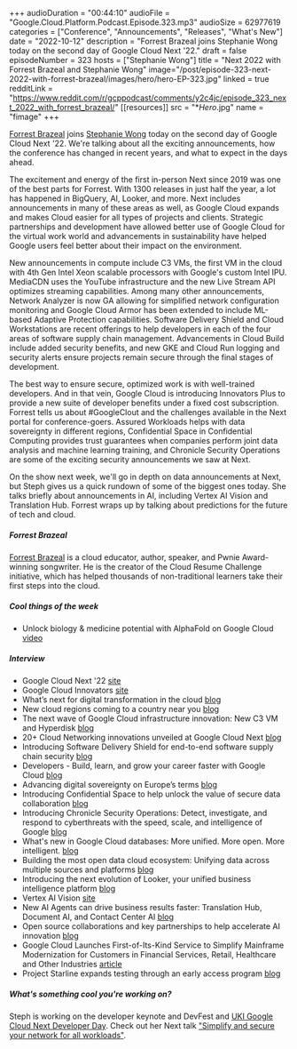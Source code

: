 +++
audioDuration = "00:44:10"
audioFile = "Google.Cloud.Platform.Podcast.Episode.323.mp3"
audioSize = 62977619
categories = ["Conference", "Announcements", "Releases", "What's New"]
date = "2022-10-12"
description = "Forrest Brazeal joins Stephanie Wong today on the second day of Google Cloud Next '22."
draft = false
episodeNumber = 323
hosts = ["Stephanie Wong"]
title = "Next 2022 with Forrest Brazeal and Stephanie Wong"
image="/post/episode-323-next-2022-with-forrest-brazeal/images/hero/hero-EP-323.jpg"
linked = true
redditLink = "https://www.reddit.com/r/gcppodcast/comments/y2c4jc/episode_323_next_2022_with_forrest_brazeal/"
[[resources]]
  src = "**Hero*.jpg"
  name = "fimage"
+++

[Forrest Brazeal](https://twitter.com/forrestbrazeal) joins [Stephanie Wong](https://twitter.com/stephr_wong) today on the second day of Google Cloud Next '22. We're talking about all the exciting announcements, how the conference has changed in recent years, and what to expect in the days ahead.

The excitement and energy of the first in-person Next since 2019 was one of the best parts for Forrest. With 1300 releases in just half the year, a lot has happened in BigQuery, AI, Looker, and more. Next includes announcements in many of these areas as well, as Google Cloud expands and makes Cloud easier for all types of projects and clients. Strategic partnerships and development have allowed better use of Google Cloud for the virtual work world and advancements in sustainability have helped Google users feel better about their impact on the environment. 

New announcements in compute include C3 VMs, the first VM in the cloud with 4th Gen Intel Xeon scalable processors with Google's custom Intel IPU. MediaCDN uses the YouTube infrastructure and the new Live Stream API optimizes streaming capabilities. Among many other announcements, Network Analyzer is now GA allowing for simplified network configuration monitoring and Google Cloud Armor has been extended to include ML-based Adaptive Protection capabilities. Software Delivery Shield and Cloud Workstations are recent offerings to help developers in each of the four areas of software supply chain management. Advancements in Cloud Build include added security benefits, and new GKE and Cloud Run logging and security alerts ensure projects remain secure through the final stages of development.

The best way to ensure secure, optimized work is with well-trained developers. And in that vein, Google Cloud is introducing Innovators Plus to provide a new suite of developer benefits under a fixed cost subscription. Forrest tells us about #GoogleClout and the challenges available in the Next portal for conference-goers. Assured Workloads helps with data sovereignty in different regions, Confidential Space in Confidential Computing provides trust guarantees when companies perform joint data analysis and machine learning training, and Chronicle Security Operations are some of the exciting security announcements we saw at Next.

On the show next week, we'll go in depth on data announcements at Next, but Steph gives us a quick rundown of some of the biggest ones today. She talks briefly about announcements in AI, including Vertex AI Vision and Translation Hub. Forrest wraps up by talking about predictions for the future of tech and cloud.
 
##### Forrest Brazeal

[Forrest Brazeal](https://twitter.com/forrestbrazeal) is a cloud educator, author, speaker, and Pwnie Award-winning songwriter. He is the creator of the Cloud Resume Challenge initiative, which has helped thousands of non-traditional learners take their first steps into the cloud.

##### Cool things of the week

* Unlock biology & medicine potential with AlphaFold on Google Cloud [video](https://www.youtube.com/watch?v=CX0BTkimL7A&list=PLIivdWyY5sqJdmVMjLI8iCul14XkTRosn)
 
##### Interview

* Google Cloud Next '22 [site](https://cloud.withgoogle.com/next)
* Google Cloud Innovators [site](https://cloud.google.com/innovators)
* What’s next for digital transformation in the cloud [blog](https://cloud.google.com/blog/topics/google-cloud-next/whats-next-for-digital-transformation-in-the-cloud)
* New cloud regions coming to a country near you [blog](https://cloud.google.com/blog/products/infrastructure/introducing-new-google-cloud-regions)
* The next wave of Google Cloud infrastructure innovation: New C3 VM and Hyperdisk [blog](https://cloud.google.com/blog/products/compute/introducing-c3-machines-with-googles-custom-intel-ipu)
* 20+ Cloud Networking innovations unveiled at Google Cloud Next [blog](https://cloud.google.com/blog/products/networking/networking-announcement-at-google-cloud-next22)
* Introducing Software Delivery Shield for end-to-end software supply chain security [blog](https://cloud.google.com/blog/products/devops-sre/introducing-software-delivery-shield-from-google-cloud)
* Developers - Build, learn, and grow your career faster with Google Cloud [blog](https://cloud.google.com/blog/topics/training-certifications/discover-the-google-cloud-skills-boost-annual-subscription-benefits)
* Advancing digital sovereignty on Europe’s terms [blog](https://cloud.google.com/blog/products/identity-security/advancing-digital-sovereignty-on-europes-terms)
* Introducing Confidential Space to help unlock the value of secure data collaboration [blog](https://cloud.google.com/blog/products/identity-security/announcing-confidential-space)
* Introducing Chronicle Security Operations: Detect, investigate, and respond to cyberthreats with the speed, scale, and intelligence of Google [blog](https://cloud.google.com/blog/products/identity-security/introducing-chronicle-security-operations)
* What's new in Google Cloud databases: More unified. More open. More intelligent. [blog](https://cloud.google.com/blog/products/databases/unifying-expanding-optimizing-databases-next22)
* Building the most open data cloud ecosystem: Unifying data across multiple sources and platforms [blog](https://cloud.google.com/blog/products/data-analytics/building-most-open-data-cloud-all-data-all-source-any-platform)
* Introducing the next evolution of Looker, your unified business intelligence platform [blog](https://cloud.google.com/blog/products/data-analytics/looker-next-evolution-business-intelligence-data-studio)
* Vertex AI Vision [site](https://cloud.google.com/vertex-ai-vision)
* New AI Agents can drive business results faster: Translation Hub, Document AI, and Contact Center AI [blog](https://cloud.google.com/blog/products/ai-machine-learning/google-ai-agents-translation-documents-contact-centers)
* Open source collaborations and key partnerships to help accelerate AI innovation [blog](https://cloud.google.com/blog/products/ai-machine-learning/googles-open-source-momentum-openxla-new-partnerships)
* Google Cloud Launches First-of-Its-Kind Service to Simplify Mainframe Modernization for Customers in Financial Services, Retail, Healthcare and Other Industries [article](https://www.googlecloudpresscorner.com/2022-10-11-Google-Cloud-Launches-First-of-Its-Kind-Service-to-Simplify-Mainframe-Modernization-for-Customers-in-Financial-Services,-Retail,-Healthcare-and-Other-Industries)
* Project Starline expands testing through an early access program [blog](https://blog.google/technology/research/project-starline-expands-testing/)

##### What's something cool you're working on?

Steph is working on the developer keynote and DevFest and [UKI Google Cloud Next Developer Day](https://inthecloud.withgoogle.com/uki-next-developer-day/register.html?utm_source=linkedin&utm_medium=smarpshare&utm_campaign=FY22-Q4-emea-EM1449-physicalevent-er-UKI-Next-DeveloperDay&utm_content=uki-linkedin-smarp&utm_term=-). Check out her Next talk ["Simplify and secure your network for all workloads"](https://cloud.withgoogle.com/next?session=MOD205).
